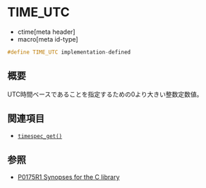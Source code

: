 # TIME_UTC
* ctime[meta header]
* macro[meta id-type]

```cpp
#define TIME_UTC implementation-defined
```

## 概要
UTC時間ベースであることを指定するための0より大きい整数定数値。


## 関連項目
- [`timespec_get()`](timespec_get.md)


## 参照
- [P0175R1 Synopses for the C library](http://www.open-std.org/jtc1/sc22/wg21/docs/papers/2016/p0175r1.html)
